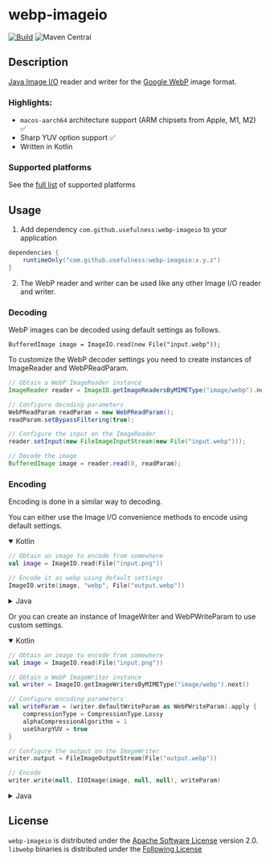 # webp-imageio

[![Build](https://github.com/usefulness/webp-imageio/actions/workflows/after_merge.yml/badge.svg?branch=master)](https://github.com/usefulness/webp-imageio/actions/workflows/after_merge.yml)
![Maven Central](https://img.shields.io/maven-central/v/com.github.usefulness/webp-imageio)

## Description

[Java Image I/O](https://docs.oracle.com/en/java/javase/20/docs/api/java.desktop/javax/imageio/package-summary.html) reader and writer for the
[Google WebP](https://developers.google.com/speed/webp/) image format.

### Highlights:
- `macos-aarch64` architecture support (ARM chipsets from Apple, M1, M2) ✅
- Sharp YUV option support ✅
- Written in Kotlin

### Supported platforms

See the [full list](https://github.com/usefulness/webp-imageio/tree/master/webp-imageio/src/main/resources/native) of supported platforms

## Usage

1. Add dependency `com.github.usefulness:webp-imageio` to your application
```groovy
dependencies {
    runtimeOnly("com.github.usefulness:webp-imageio:x.y.z")
}
```
2. The WebP reader and writer can be used like any other Image I/O reader and writer.

### Decoding

WebP images can be decoded using default settings as follows.

```
BufferedImage image = ImageIO.read(new File("input.webp"));
```

To customize the WebP decoder settings you need to create instances of ImageReader and WebPReadParam.

```java
// Obtain a WebP ImageReader instance
ImageReader reader = ImageIO.getImageReadersByMIMEType("image/webp").next();

// Configure decoding parameters
WebPReadParam readParam = new WebPReadParam();
readParam.setBypassFiltering(true);

// Configure the input on the ImageReader
reader.setInput(new FileImageInputStream(new File("input.webp")));

// Decode the image
BufferedImage image = reader.read(0, readParam);
```

### Encoding

Encoding is done in a similar way to decoding.

You can either use the Image I/O convenience methods to encode using default settings.

<details open>
<summary>Kotlin</summary>

```kotlin
// Obtain an image to encode from somewhere
val image = ImageIO.read(File("input.png"))

// Encode it as webp using default settings
ImageIO.write(image, "webp", File("output.webp"))
```
</details>

<details>
<summary>Java</summary>

```java
// Obtain an image to encode from somewhere
BufferedImage image = ImageIO.read(new File("input.png"));

// Encode it as webp using default settings
ImageIO.write(image, "webp", new File("output.webp"));
```
</details>

Or you can create an instance of ImageWriter and WebPWriteParam to use custom settings.

<details open>
<summary>Kotlin</summary>

```kotlin
// Obtain an image to encode from somewhere
val image = ImageIO.read(File("input.png"))

// Obtain a WebP ImageWriter instance
val writer = ImageIO.getImageWritersByMIMEType("image/webp").next()

// Configure encoding parameters
val writeParam = (writer.defaultWriteParam as WebPWriteParam).apply {
    compressionType = CompressionType.Lossy
    alphaCompressionAlgorithm = 1
    useSharpYUV = true
}

// Configure the output on the ImageWriter
writer.output = FileImageOutputStream(File("output.webp"))

// Encode
writer.write(null, IIOImage(image, null, null), writeParam)
```
</details>

<details>
<summary>Java</summary>

```java
// Obtain an image to encode from somewhere
BufferedImage image = ImageIO.read(new File("input.png"));

// Obtain a WebP ImageWriter instance
ImageWriter writer = ImageIO.getImageWritersByMIMEType("image/webp").next();

// Configure encoding parameters
WebPWriteParam writeParam = ((WebPWriteParam) writer.getDefaultWriteParam());
writeParam.setCompressionType(CompressionType.Lossy);
writeParam.setAlphaCompressionAlgorithm(3);
writeParam.setUseSharpYUV(true);

// Configure the output on the ImageWriter
writer.setOutput(new FileImageOutputStream(new File("output.webp")));

// Encode
writer.write(null, new IIOImage(image, null, null), writeParam);
```
</details>

## License

`webp-imageio` is distributed under the [Apache Software License](https://www.apache.org/licenses/LICENSE-2.0) version
2.0.  
`libwebp` binaries is distributed under the [Following License](https://chromium.googlesource.com/webm/libwebp/+/refs/tags/v1.3.0/COPYING)
